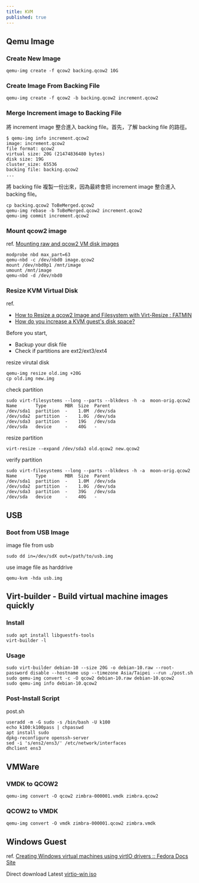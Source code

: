 ```yaml
---
title: KVM
published: true
---
```


## Qemu Image

### Create New Image

    qemu-img create -f qcow2 backing.qcow2 10G

### Create Image From Backing File

    qemu-img create -f qcow2 -b backing.qcow2 increment.qcow2

### Merge Increment image to Backing File

將 increment image 整合進入 backing file。首先，了解 backing file 的路徑。

    $ qemu-img info increment.qcow2
    image: increment.qcow2
    file format: qcow2
    virtual size: 20G (21474836480 bytes)
    disk size: 19G
    cluster_size: 65536
    backing file: backing.qcow2
    ...

將 backing file 複製一份出來，因為最終會把 increment image 整合進入 backing file。

    cp backing.qcow2 ToBeMerged.qcow2
    qemu-img rebase -b ToBeMerged.qcow2 increment.qcow2
    qemu-img commit increment.qcow2

### Mount qcow2 image
ref. [Mounting raw and qcow2 VM disk images](http://alexeytorkhov.blogspot.tw/2009/09/mounting-raw-and-qcow2-vm-disk-images.html)

    modprobe nbd max_part=63
    qemu-nbd -c /dev/nbd0 image.qcow2
    mount /dev/nbd0p1 /mnt/image
    umount /mnt/image
    qemu-nbd -d /dev/nbd0

### Resize KVM Virtual Disk
ref.

* [How to Resize a qcow2 Image and Filesystem with Virt-Resize : FATMIN](https://fatmin.com/2016/12/20/how-to-resize-a-qcow2-image-and-filesystem-with-virt-resize/)
* [How do you increase a KVM guest's disk space?](http://serverfault.com/questions/324281/how-do-you-increase-a-kvm-guests-disk-space)

Before you start,

* Backup your disk file
* Check if partitions are ext2/ext3/ext4

resize virutal disk

    qemu-img resize old.img +20G
    cp old.img new.img

check partition

````
sudo virt-filesystems --long --parts --blkdevs -h -a  moon-orig.qcow2 
Name       Type       MBR  Size  Parent
/dev/sda1  partition  -    1.0M  /dev/sda
/dev/sda2  partition  -    1.0G  /dev/sda
/dev/sda3  partition  -    19G   /dev/sda
/dev/sda   device     -    40G   -
````

resize partition

    virt-resize --expand /dev/sda3 old.qcow2 new.qcow2

verify partition

````
sudo virt-filesystems --long --parts --blkdevs -h -a  moon-orig.qcow2 
Name       Type       MBR  Size  Parent
/dev/sda1  partition  -    1.0M  /dev/sda
/dev/sda2  partition  -    1.0G  /dev/sda
/dev/sda3  partition  -    39G   /dev/sda
/dev/sda   device     -    40G   -
````

## USB

### Boot from USB Image

image file from usb

    sudo dd in=/dev/sdX out=/path/to/usb.img

use image file as harddrive

    qemu-kvm -hda usb.img

## Virt-builder - Build virtual machine images quickly

### Install

    sudo apt install libguestfs-tools
    virt-builder -l

### Usage

    sudo virt-builder debian-10 --size 20G -o debian-10.raw --root-password disable --hostname usp --timezone Asia/Taipei --run ./post.sh
    sudo qemu-img convert -c -O qcow2 debian-10.raw debian-10.qcow2
    sudo qemu-img info debian-10.qcow2

### Post-Install Script

post.sh

    useradd -m -G sudo -s /bin/bash -U k100
    echo k100:k100pass | chpasswd
    apt install sudo
    dpkg-reconfigure openssh-server
    sed -i 's/ens2/ens3/' /etc/network/interfaces
    dhclient ens3

## VMWare

### VMDK to QCOW2

    qemu-img convert -O qcow2 zimbra-000001.vmdk zimbra.qcow2

### QCOW2 to VMDK

    qemu-img convert -O vmdk zimbra-000001.qcow2 zimbra.vmdk

## Windows Guest

ref. [Creating Windows virtual machines using virtIO drivers :: Fedora Docs Site](https://docs.fedoraproject.org/en-US/quick-docs/creating-windows-virtual-machines-using-virtio-drivers/index.html)

Direct download Latest [virtio-win iso](https://fedorapeople.org/groups/virt/virtio-win/direct-downloads/latest-virtio/virtio-win.iso)
